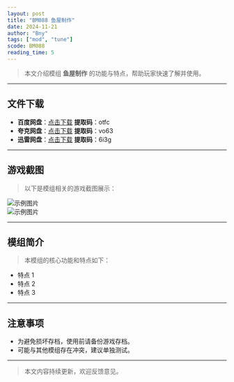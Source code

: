 ```yaml
---
layout: post
title: "BM088 鱼屋制作"
date: 2024-11-21
author: "Bny"
tags: ["mod", "tune"]
scode: BM088
reading_time: 5
---
```


> 本文介绍模组 **鱼屋制作** 的功能与特点，帮助玩家快速了解并使用。

---





## 文件下载
- **百度网盘**：[点击下载](https://pan.baidu.com/s/1wS7axMyxDEVp2dnGtwVisw?pwd=otfc)  **提取码**：otfc  
- **夸克网盘**：[点击下载](https://pan.quark.cn/s/e202d82c2bd5?pwd=vo63)  **提取码**：vo63  
- **迅雷网盘**：[点击下载](https://pan.xunlei.com/s/VOCCbcg0qAcAIIak7HP7ny36A1?pwd=6i3g)  **提取码**：6i3g  

---

## 游戏截图
> 以下是模组相关的游戏截图展示：

![示例图片](https://example.com/screenshot1.jpg)  
![示例图片](https://example.com/screenshot2.jpg)

---

## 模组简介
> 本模组的核心功能和特点如下：
- 特点 1
- 特点 2
- 特点 3

---

## 注意事项
- 为避免损坏存档，使用前请备份游戏存档。
- 可能与其他模组存在冲突，建议单独测试。

---

> 本文内容持续更新，欢迎反馈意见。
